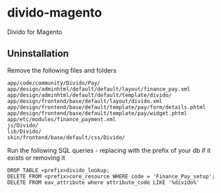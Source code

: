 # divido-magento
Divido for Magento

## Uninstallation
Remove the following files and folders
```
app/code/community/Divido/Pay/
app/design/adminhtml/default/default/layout/finance_pay.xml
app/design/adminhtml/default/default/template/divido/
app/design/frontend/base/default/layout/divido.xml
app/design/frontend/base/default/template/pay/form/details.phtml
app/design/frontend/base/default/template/pay/widget.phtml
app/etc/modules/finance_payment.xml
js/Divido/
lib/Divido/
skin/frontend/base/default/css/Divido/
```

Run the following SQL queries - replacing <prefix> with the prefix of your db if it exists or removing it
```
DROP TABLE <prefix>divido_lookup;
DELETE FROM <prefix>core_resource WHERE code = 'Finance_Pay_setup';
DELETE FROM eav_attribute where attribute_code LIKE '%divido%'
```
